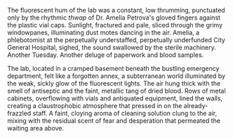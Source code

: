 The fluorescent hum of the lab was a constant, low thrumming, punctuated only by the rhythmic *thwap* of Dr. Amelia Petrova's gloved fingers against the plastic vial caps.  Sunlight, fractured and pale, sliced through the grimy windowpanes, illuminating dust motes dancing in the air.  Amelia, a phlebotomist at the perpetually understaffed, perpetually underfunded City General Hospital, sighed, the sound swallowed by the sterile machinery.  Another Tuesday. Another deluge of paperwork and blood samples.

The lab, located in a cramped basement beneath the bustling emergency department, felt like a forgotten annex, a subterranean world illuminated by the weak, sickly glow of the fluorescent lights.  The air hung thick with the smell of antiseptic and the faint, metallic tang of dried blood.  Rows of metal cabinets, overflowing with vials and antiquated equipment, lined the walls, creating a claustrophobic atmosphere that pressed in on the already-frazzled staff.  A faint, cloying aroma of cleaning solution clung to the air, mixing with the residual scent of fear and desperation that permeated the waiting area above.
